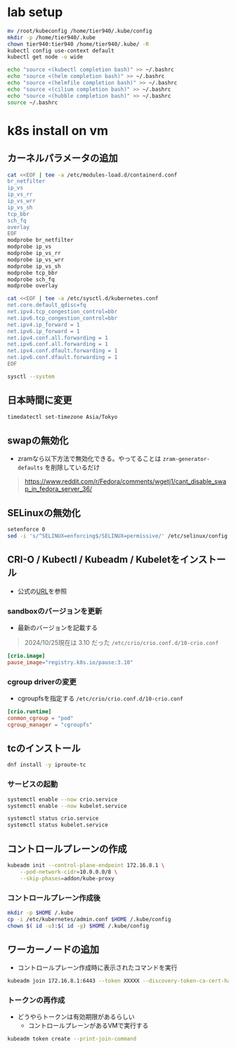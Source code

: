 # lab setup
```bash
mv /root/kubeconfig /home/tier940/.kube/config
mkdir -p /home/tier940/.kube
chown tier940:tier940 /home/tier940/.kube/ -R
kubectl config use-context default
kubectl get node -o wide

echo "source <(kubectl completion bash)" >> ~/.bashrc
echo "source <(helm completion bash)" >> ~/.bashrc
echo "source <(helmfile completion bash)" >> ~/.bashrc
echo "source <(cilium completion bash)" >> ~/.bashrc
echo "source <(hubble completion bash)" >> ~/.bashrc
source ~/.bashrc
```

# k8s install on vm
## カーネルパラメータの追加
```bash
cat <<EOF | tee -a /etc/modules-load.d/containerd.conf
br_netfilter
ip_vs
ip_vs_rr
ip_vs_wrr
ip_vs_sh
tcp_bbr
sch_fq
overlay
EOF
modprobe br_netfilter
modprobe ip_vs
modprobe ip_vs_rr
modprobe ip_vs_wrr
modprobe ip_vs_sh
modprobe tcp_bbr
modprobe sch_fq
modprobe overlay

cat <<EOF | tee -a /etc/sysctl.d/kubernetes.conf
net.core.default_qdisc=fq
net.ipv4.tcp_congestion_control=bbr
net.ipv6.tcp_congestion_control=bbr
net.ipv4.ip_forward = 1
net.ipv6.ip_forward = 1
net.ipv4.conf.all.forwarding = 1
net.ipv6.conf.all.forwarding = 1
net.ipv4.conf.dfault.forwarding = 1
net.ipv6.conf.dfault.forwarding = 1
EOF

sysctl --system
```

## 日本時間に変更
```bash
timedatectl set-timezone Asia/Tokyo
```

## swapの無効化
- zramなら以下方法で無効化できる。やってることは `zram-generator-defaults` を削除しているだけ
> https://www.reddit.com/r/Fedora/comments/wgetj1/cant_disable_swap_in_fedora_server_36/

## SELinuxの無効化
```bash
setenforce 0
sed -i 's/^SELINUX=enforcing$/SELINUX=permissive/' /etc/selinux/config
```

## CRI-O / Kubectl / Kubeadm / Kubeletをインストール
- 公式の[URL](https://github.com/cri-o/packaging/blob/main/)を参照

### sandboxのバージョンを更新
- 最新のバージョンを記載する
> 2024/10/25現在は 3.10 だった
`/etc/crio/crio.conf.d/10-crio.conf`

```conf
[crio.image]
pause_image="registry.k8s.io/pause:3.10"
```

### cgroup driverの変更
- cgroupfsを指定する
`/etc/crio/crio.conf.d/10-crio.conf`
```conf
[crio.runtime]
conmon_cgroup = "pod"
cgroup_manager = "cgroupfs"
```

## tcのインストール
```bash
dnf install -y iproute-tc
```

### サービスの起動
```bash
systemctl enable --now crio.service
systemctl enable --now kubelet.service

systemctl status crio.service
systemctl status kubelet.service
```

## コントロールプレーンの作成
```bash
kubeadm init --control-plane-endpoint 172.16.8.1 \
    --pod-network-cidr=10.0.0.0/8 \
    --skip-phases=addon/kube-proxy
```

### コントロールプレーン作成後
```bash
mkdir -p $HOME /.kube
cp -i /etc/kubernetes/admin.conf $HOME /.kube/config
chown $( id -u):$( id -g) $HOME /.kube/config
```

## ワーカーノードの追加
- コントロールプレーン作成時に表示されたコマンドを実行
```bash
kubeadm join 172.16.8.1:6443 --token XXXXX --discovery-token-ca-cert-hash sha256:YYYY
```

### トークンの再作成
- どうやらトークンは有効期限があるらしい
    - コントロールプレーンがあるVMで実行する
```bash
kubeadm token create --print-join-command
```
